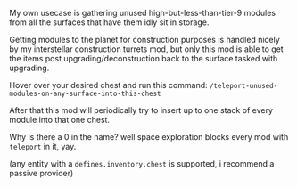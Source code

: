 My own usecase is gathering unused high-but-less-than-tier-9 modules from all the surfaces that have them idly sit in storage.

Getting modules to the planet for construction purposes is handled nicely by my interstellar construction turrets mod,
but only this mod is able to get the items post upgrading/deconstruction back to the surface tasked with upgrading.

Hover over your desired chest and run this command: `/teleport-unused-modules-on-any-surface-into-this-chest`

After that this mod will periodically try to insert up to one stack of every module into that one chest.

Why is there a 0 in the name? well space exploration blocks every mod with `teleport` in it, yay.

(any entity with a `defines.inventory.chest` is supported, i recommend a passive provider)
